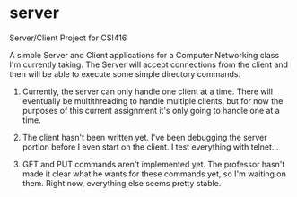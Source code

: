 server
======

Server/Client Project for CSI416

A simple Server and Client applications for a Computer Networking class I'm currently taking. 
The Server will accept connections from the client and then will be able to execute some simple directory commands. 

1) Currently, the server can only handle one client at a time. There will eventually be multithreading to handle multiple clients, but for now the purposes of this current assignment it's only going to handle one at a time. 

2) The client hasn't been written yet. I've been debugging the server portion before I even start on the client. I test everything with telnet... 

3) GET and PUT commands aren't implemented yet. The professor hasn't made it clear what he wants for these commands yet, so I'm waiting on them. Right now, everything else seems pretty stable. 




